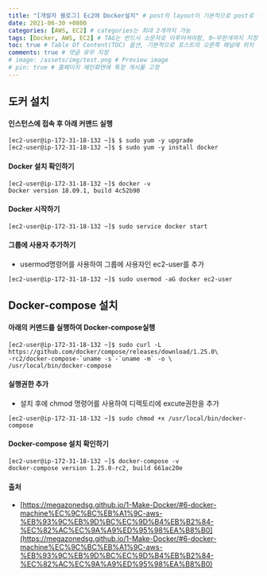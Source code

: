 ```yaml
---
title: "[개발자 블로그] Ec2에 Docker설치" # post의 layout이 기본적으로 post로 설정되어있어서 Front Matter에 따로 layout변수를 만들어 주지 않아도 됨
date: 2021-06-30 +0800
categories: [AWS, EC2] # categories는 최대 2개까지 가능
tags: [Docker, AWS, EC2] # TAG는 반드시 소문자로 이루어져야함, 0~무한개까지 지정 가능
toc: true # Table Of Content(TOC) 옵션, 기본적으로 포스트의 오른쪽 패널에 위치
comments: true # 댓글 유무 지정
# image: /assets/img/test.png # Preview image
# pin: true # 홈페이지 메인화면에 특정 게시물 고정
---
```


## 도커 설치
#### 인스턴스에 접속 후 아래 커맨드 실행

~~~
[ec2-user@ip-172-31-18-132 ~]$ $ sudo yum -y upgrade
[ec2-user@ip-172-31-18-132 ~]$ $ sudo yum -y install docker
~~~

#### Docker 설치 확인하기
~~~
[ec2-user@ip-172-31-18-132 ~]$ docker -v
Docker version 18.09.1, build 4c52b90
~~~

#### Docker 시작하기
~~~
[ec2-user@ip-172-31-18-132 ~]$ sudo service docker start
~~~

#### 그룹에 사용자 추가하기
- usermod명령어를 사용하여 그룹에 사용자인 ec2-user를 추가

~~~
[ec2-user@ip-172-31-18-132 ~]$ sudo usermod -aG docker ec2-user
~~~

## Docker-compose 설치
#### 아래의 커맨드를 실행하여 Docker-compose실행
~~~
[ec2-user@ip-172-31-18-132 ~]$ sudo curl -L https://github.com/docker/compose/releases/download/1.25.0\
-rc2/docker-compose-`uname -s`-`uname -m` -o \
/usr/local/bin/docker-compose
~~~

#### 실행권한 추가
- 설치 후에 chmod 명령어를 사용하여 디렉토리에 excute권한을 추가

~~~
[ec2-user@ip-172-31-18-132 ~]$ sudo chmod +x /usr/local/bin/docker-compose
~~~

#### Docker-compose 설치 확인하기
~~~
[ec2-user@ip-172-31-18-132 ~]$ docker-compose -v
docker-compose version 1.25.0-rc2, build 661ac20e
~~~

#### 출처
- [https://megazonedsg.github.io/1-Make-Docker/#6-docker-machine%EC%9C%BC%EB%A1%9C-aws-%EB%93%9C%EB%9D%BC%EC%9D%B4%EB%B2%84-%EC%82%AC%EC%9A%A9%ED%95%98%EA%B8%B0](https://megazonedsg.github.io/1-Make-Docker/#6-docker-machine%EC%9C%BC%EB%A1%9C-aws-%EB%93%9C%EB%9D%BC%EC%9D%B4%EB%B2%84-%EC%82%AC%EC%9A%A9%ED%95%98%EA%B8%B0)
